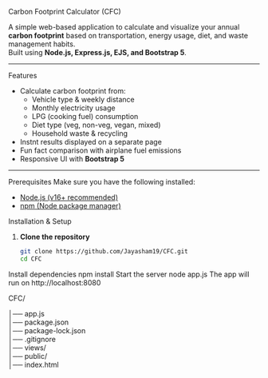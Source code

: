 Carbon Footprint Calculator (CFC)

A simple web-based application to calculate and visualize your annual **carbon footprint** based on transportation, energy usage, diet, and waste management habits.  
Built using **Node.js, Express.js, EJS, and Bootstrap 5**.

---

 Features
- Calculate carbon footprint from:
  -  Vehicle type & weekly distance  
  -  Monthly electricity usage  
  -  LPG (cooking fuel) consumption  
  -  Diet type (veg, non-veg, vegan, mixed)  
  -  Household waste & recycling  
- Instnt results displayed on a separate page  
- Fun fact comparison with airplane fuel emissions  
- Responsive UI with **Bootstrap 5**  

---

 Prerequisites
Make sure you have the following installed:

- [Node.js (v16+ recommended)](https://nodejs.org/)
- [npm (Node package manager)](https://www.npmjs.com/)


 Installation & Setup

1. **Clone the repository**
   ```bash
   git clone https://github.com/Jayasham19/CFC.git
   cd CFC

Install dependencies
npm install
Start the server
node app.js
The app will run on http://localhost:8080

CFC/

│── app.js             
│── package.json       
│── package-lock.json  
│── .gitignore         
│── views/             
│── public/           
│── index.html          
